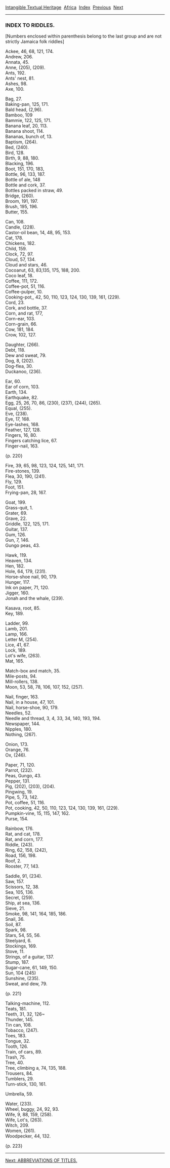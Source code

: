 [Intangible Textual Heritage](../../index)  [Africa](../index) 
[Index](index)  [Previous](jas_08)  [Next](jas_10) 

------------------------------------------------------------------------

### INDEX TO RIDDLES.

\[Numbers enclosed within parenthesis belong to the last group and are
not strictly Jamaica folk riddles\]

Ackee, 46, 68, 121, 174.  
Andrew, 206.  
Annata, 45.  
Anne, (205), (209).  
Ants, 192.  
Ants' nest, 81.  
Ashes, 98.  
Axe, 100.

Bag, 27.  
Baking-pan, 125, 171.  
Bald head, (2,96).  
Bamboo, 109  
Bammie, 122, 125, 171.  
Banana leaf, 20, 113.  
Banana shoot, 114.  
Bananas, bunch of, 13.  
Baptism, (264).  
Bed, (240).  
Bird, 128.  
Birth, 9, 88, 180.  
Blacking, 196.  
Boot, 151, 170, 183,  
Bottle, 96, 133, 187.  
Bottle of ale, 148  
Bottle and cork, 37.  
Bottles packed in straw, 49.  
Bridge, (260).  
Broom, 191, 197.  
Brush, 195, 196.  
Butter, 155.

Can, 108.  
Candle, (228).  
Castor-oil bean, 14, 48, 95, 153.  
Cat, 178.  
Chickens, 182.  
Child, 159.  
Clock, 72, 97.  
Cloud, 57, 134.  
Cloud and stars, 46.  
Cocoanut, 63, 83,135, 175, 188, 200.  
Coco leaf, 18.  
Coffee, 111, 172.  
Coffee-pot, 51, 116.  
Coffee-pulper, 10.  
Cooking-pot,, 42, 50, 110, 123, 124, 130, 139, 161, (229).  
Cord, 23.  
Cork, and bottle, 37.  
Corn, and rat, 177,  
Corn-ear, 103.  
Corn-grain, 66.  
Cow, 181, 184.  
Crow, 102, 127.

Daughter, (266).  
Debt, 118.  
Dew and sweat, 79.  
Dog, 8, (202).  
Dog-flea, 30.  
Duckanoo, (236).

Ear, 60.  
Ear of corn, 103.  
Earth, 134.  
Earthquake, 82.  
Egg, 25, 26, 70, 86, (230), (237), (244), (265).  
Equal, (255).  
Eve, (238).  
Eye, 17, 168.  
Eye-lashes, 168.  
Feather, 127, 128.  
Fingers, 16, 80.  
Fingers catching lice, 67.  
Finger-nail, 163.

{p. 220}

Fire, 39, 65, 98, 123, 124, 125, 141, 171.  
Fire-stones, 139.  
Flea, 30, 190, (241).  
Fly, 129.  
Foot, 151.  
Frying-pan, 28, 167.

Goat, 199.  
Grass-quit, 1.  
Grater, 69.  
Grave, 22.  
Griddle, 122, 125, 171.  
Guitar, 137.  
Gum, 126.  
Gun, 7, 146.  
Gungo peas, 43.

Hawk, 119.  
Heaven, 134.  
Hen, 182.  
Hole, 64, 179, (231).  
Horse-shoe nail, 90, 179.  
Hunger, 117.  
Ink on paper, 71, 120.  
Jigger, 160.  
Jonah and the whale, (239).

Kasava, root, 85.  
Key, 189.

Ladder, 99.  
Lamb, 201.  
Lamp, 166.  
Letter M, (254).  
Lice, 41, 67.  
Lock, 189.  
Lot's wife, (263).  
Mat, 165.

Match-box and match, 35.  
Mile-posts, 94.  
Mill-rollers, 138.  
Moon, 53, 58, 78, 106, 107, 152, (257).

Nail, finger, 163.  
Nail, in a house, 47, 101.  
Nail, horse-shoe, 90, 179.  
Needles, 52.  
Needle and thread, 3, 4, 33, 34, 140, 193, 194.  
Newspaper, 144.  
Nipples, 180.  
Nothing, (267).

Onion, 173.  
Orange, 76.  
Ox, (246).

Paper, 71, 120.  
Parrot, (232).  
Peas, Gungo, 43.  
Pepper, 131.  
Pig, (202), (203), (204).  
Pingwing, 19.  
Pipe, 5, 73, 142.  
Pot, coffee, 51, 116.  
Pot, cooking, 42, 50, 110, 123, 124, 130, 139, 161, (229).  
Pumpkin-vine, 15, 115, 147, 162.  
Purse, 154.

Rainbow, 176.  
Rat, and cat, 178.  
Rat, and corn, 177.  
Riddle, (243).  
Ring, 62, 158, (242),  
Road, 156, 198.  
Roof, 2.  
Rooster, 77, 143.

Saddle, 91, (234).  
Saw, 157.  
Scissors, 12, 38.  
Sea, 105, 136.  
Secret, (259).  
Ship, at sea, 136.  
Sieve, 21.  
Smoke, 98, 141, 164, 185, 186.  
Snail, 36.  
Soil, 87.  
Spark, 98.  
Stars, 54, 55, 56.  
Steelyard, 6.  
Stockings, 169.  
Stove, 11.  
Strings, of a guitar, 137.  
Stump, 187.  
Sugar-cane, 61, 149, 150.  
Sun, 104 (245)  
Sunshine, (235).  
Sweat, and dew, 79.

{p. 221}

Talking-machine, 112.  
Teats, 181.  
Teeth, 31, 32, 126\~  
Thunder, 145.  
Tin can, 108.  
Tobacco, (247).  
Toes, 183.  
Tongue, 32.  
Tooth, 126.  
Train, of cars, 89.  
Trash, 75.  
Tree, 40.  
Tree, climbing a, 74, 135, 188.  
Trousers, 84.  
Tumblers, 29.  
Turn-stick, 130, 161.

Umbrella, 59.

Water, (233).  
Wheel, buggy, 24, 92, 93.  
Wife, 9, 88, 159, (258).  
Wife, Lot's, (263).  
Witch, 209.  
Women, (261).  
Woodpecker, 44, 132.

{p. 223}

------------------------------------------------------------------------

[Next: ABBREVIATIONS OF TITLES.](jas_10)
